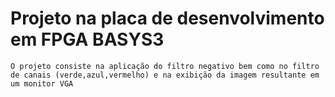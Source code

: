 # Projeto na placa de desenvolvimento em FPGA BASYS3

    O projeto consiste na aplicação do filtro negativo bem como no filtro de canais (verde,azul,vermelho) e na exibição da imagem resultante em um monitor VGA


